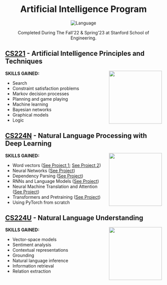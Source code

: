 <div align="center">

# Artificial Intelligence Program
![Language](https://img.shields.io/badge/Python-FFD43B?style=for-the-badge&logo=python&logoColor=blue)

Completed During The Fall'22 & Spring'23 at Stanford School of Engineering.

</div>

## [CS221](https://github.com/nataliakzm/School42_Piscine/tree/main/C00) - Artificial Intelligence Principles and Techniques

**SKILLS GAINED:** [<img align="right" height="170" src="https://user-images.githubusercontent.com/45148177/233115582-05eb256f-a4a9-41ed-ab9c-2b2579606aec.svg" />](https://digitalcredential.stanford.edu/check/4918E6CDACC9A8CAB049C3B9E0BB4CBF0A9ABAC402DFC1CB1A6B9EDBEE71CC09eXFqOXhEMGdYd0dRQ0xvdlhra3lEc1RkUE8rQkMzQ21kdG5DUDJKWHhBeEtsL1dG)

- Search
- Constraint satisfaction problems
- Markov decision processes
- Planning and game playing
- Machine learning
- Bayesian networks
- Graphical models
- Logic

</div>

## [CS224N](https://github.com/nataliakzm/School42_Piscine/tree/main/C00) - Natural Language Processing with Deep Learning

**SKILLS GAINED:** [<img align="right" height="170" src="https://user-images.githubusercontent.com/45148177/233116279-55ec9905-3b4b-4342-bee4-ed0afd1e1a91.svg" />](https://digitalcredential.stanford.edu/check/6352487C55D3602114A81691DAA3D51BF03BCF6F98F5D3DFE956B2460B03BC18Mk1TbHVudGlydG85cUJOWkw5ckFMVUdJbXZjWWRtdjVYODYvY0VPK3ZmdWw0OVdH)

- Word vectors ([See Project 1](https://github.com/nataliakzm/Stanford_AI_Program/tree/main/CS224N/Word2Vec); [See Project 2](https://github.com/nataliakzm/Stanford_AI_Program/tree/main/CS224N/Word_Vectors))
- Neural Networks ([See Project](https://github.com/nataliakzm/Stanford_AI_Program/tree/main/CS224N/Dependency_parser))
- Dependency Parsing ([See Project](https://github.com/nataliakzm/Stanford_AI_Program/tree/main/CS224N/Dependency_parser))
- RNNs and Language Models ([See Project](https://github.com/nataliakzm/Stanford_AI_Program/tree/main/CS224N/Machine_translator))
- Neural Machine Translation and Attention ([See Project](https://github.com/nataliakzm/Stanford_AI_Program/tree/main/CS224N/Machine_translator))
- Transformers and Pretraining ([See Project](https://github.com/nataliakzm/Transformer_model))
- Using PyTorch from scratch

</div>

## [CS224U](https://github.com/nataliakzm/School42_Piscine/tree/main/C00) - Natural Language Understanding

**SKILLS GAINED:** [<img align="right" height="170" src="https://user-images.githubusercontent.com/45148177/233117126-7c9ebeb9-35fb-45a3-9975-e439ab844617.svg" />](https://digitalcredential.stanford.edu/check/823C6C93BB0E1B33489BD31C4E21D993F9854AF4DFAAC8132C9F4C8EE2216236Z24wdnlxZENtZGdvNDdOM00vdUprOHpoYzFSQ0hxV3c5SktXOFhRVTUvdUhlRThG)

- Vector-space models
- Sentiment analysis
- Contextual representations
- Grounding
- Natural language inference
- Information retrieval
- Relation extraction

</div>
